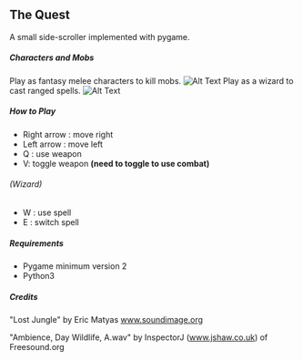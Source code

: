 ## The Quest
A small side-scroller implemented with pygame.

##### Characters and Mobs
Play as fantasy melee characters to kill mobs.
![Alt Text](https://github.com/gjanderso/the-quest/tree/master/gifs/knight.gif)
Play as a wizard to cast ranged spells.
![Alt Text](https://github.com/gjanderso/the-quest/tree/master/gifs/wizard_ice.gif)


##### How to Play
- Right arrow : move right
- Left arrow : move left
- Q : use weapon
- V: toggle weapon **(need to toggle to use combat)**
###### (Wizard)
- W : use spell
- E : switch spell

##### Requirements
- Pygame minimum version 2
- Python3

##### Credits
"Lost Jungle"
by Eric Matyas
www.soundimage.org

"Ambience, Day Wildlife, A.wav"
by InspectorJ
(www.jshaw.co.uk) of Freesound.org